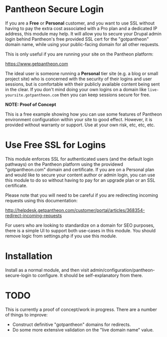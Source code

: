 Pantheon Secure Login
=====================

If you are a **Free** or **Personal** customer, and you want to use SSL without having to pay the extra cost associated with a Pro plan and a dedicated IP address, this module may help. It will allow you to secure your Drupal admin login behind Pantheon's free provided SSL cert for the "gotpantheon" domain name, while using your public-facing domain for all other requests.

This is only useful if you are running your site on the Pantheon platform:

https://www.getpantheon.com

The ideal user is someone running a **Personal** tier site (e.g. a blog or small project site) who is concerned with the security of their logins and user sessions, but is comfortable with their publicly available content being sent in the clear. If you don't mind doing your own logins on a domain like ```live-yoursite.gotpantheon.com``` then you can keep sessions secure for free.

**NOTE: Proof of Concept**

This is a free example showing how you can use some features of Pantheon environment configuration within your site to good effect. However, it is provided without warranty or support. Use at your own risk, etc, etc, etc.

Use Free SSL for Logins
=======================

This module enforces SSL for authenticated users (and the default login pathways) on the Pantheon platform using the providewd "gotpantheon.com" domain and certificate. If you are on a Personal plan and would like to secure your content author or admin login, you can use this module to do so without having to pay for an upgrade plan or an SSL certificate.

Please note that you will need to be careful if you are redirecting incoming requests using this documentation:

http://helpdesk.getpantheon.com/customer/portal/articles/368354-redirect-incoming-requests

For users who are looking to standardize on a domain for SEO purposes, there is a simple UI to support both use-cases in this module. You should remove logic from settings.php if you use this module.


Installation
============

Install as a normal module, and then visit admin/configuration/pantheon-secure-login to configure. It should be self-explanatory from there.

TODO
====

This is currently a proof of concept/work in progress. There are a number of things to improve:

- Construct definitive "gotpantheon" domains for redirects.
- Do some more extensive validation on the "live domain name" value.
